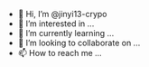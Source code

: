 - 👋 Hi, I’m @jinyi13-crypo
- 👀 I’m interested in ...
- 🌱 I’m currently learning ...
- 💞️ I’m looking to collaborate on ...
- 📫 How to reach me ...

<!---
jinyi13-crypo/jinyi13-crypo is a ✨ special ✨ repository because its `README.md` (this file) appears on your GitHub profile.
You can click the Preview link to take a look at your changes.
--->
